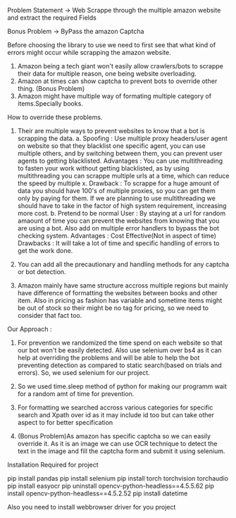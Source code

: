Problem Statement -> Web Scrappe through the multiple amazon website and extract the required Fields

Bonus Problem -> ByPass the amazon Captcha 

Before choosing the library to use we need to first see that what kind of errors might occur while scrapping the 
amazon website.
1. Amazon being a tech giant won't easily allow crawlers/bots to scrappe their data for multiple reason, one being
    website overloading.
2. Amazon at times can show captcha to prevent bots to override other thing. (Bonus Problem)
3. Amazon might have multiple way of formating multiple category of items.Specially books.

How to override these problems.

1. Their are multiple ways to prevent websites to know that a bot is scrapping the data.
    a. Spoofing : Use multiple proxy headers/user agent on website so that they blacklist one specific agent,
        you can use multiple others, and by switching between them, you can prevent user agents to 
        getting blacklisted.
        Advantages : You can use multithreading to fasten your work without getting blacklisted, as 
                     by using multithreading you can scrappe multiple urls at a time, which can reduce
                     the speed by multiple x.
        Drawback : To scrappe for a huge amount of data you should have 100's of multiple proxies, so 
                    you can get them only by paying for them.
                    If we are planning to use multithreading we should have to take in the factor of 
                    high system requirement, increasing more cost.
    b.  Pretend to be normal User : By staying at a url for random amaount of time you can prevent the 
        websites from knowing that you are using a bot. Also add on multiple error handlers to bypass the 
        bot checking system.
        Advantages : Cost Effective(Not in aspect of time)
        Drawbacks : It will take a lot of time and specific handling of errors to get the work done.

2. You can add all the precautionary and handling methods for any captcha or bot detection.

3. Amazon mainly have same structure accross multiple regions but mainly have difference of formatting the websites
    between books and other item. Also in pricing as fashion has variable and sometime items might be out of stock so
    their might be no tag for pricing, so we need to consider that fact too.

Our Approach :

1. For prevention we randomized the time spend on each website so that our bot won't be easily detected. Also use selenium
    over bs4 as it can help at overriding the problems and will be able to help the bot preventing detection as compared to 
    static search(based on trials and errors). So, we used selenium for our project.

2. So we used time.sleep method of python for making our programm wait for a random amt of time for prevention.

3. For formatting we searched accross various categories for specific search and Xpath over id as it may include id too
    but can take other aspect to for better specification

4. (Bonus Problem)As amazon has specific captcha so we can easily override it. As it is an image we can use OCR technique to detect the 
    text in the image and fill the captcha form and submit it using selenium.

Installation Required for project

pip install pandas
pip install selenium
pip install torch torchvision torchaudio
pip install easyocr
pip uninstall opencv-python-headless==4.5.5.62
pip install opencv-python-headless==4.5.2.52
pip install datetime

Also you need to install webbrowser driver for you project